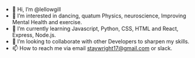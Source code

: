 - 👋 Hi, I’m @lellowgill
- 👀 I’m interested in dancing, quatum Physics, neuroscience, Improving Mental Health and exercise. 
- 🌱 I’m currently learning Javascript, Python, CSS, HTML and React, Express, Node.js.
- 💞️ I’m looking to collaborate with other Developers to sharpen my skills. 
- 📫 How to reach me via email staywright17@gmail.com or slack. 

<!---
lellowgill/lellowgill is a ✨ special ✨ repository because its `README.md` (this file) appears on your GitHub profile.
You can click the Preview link to take a look at your changes.
--->
